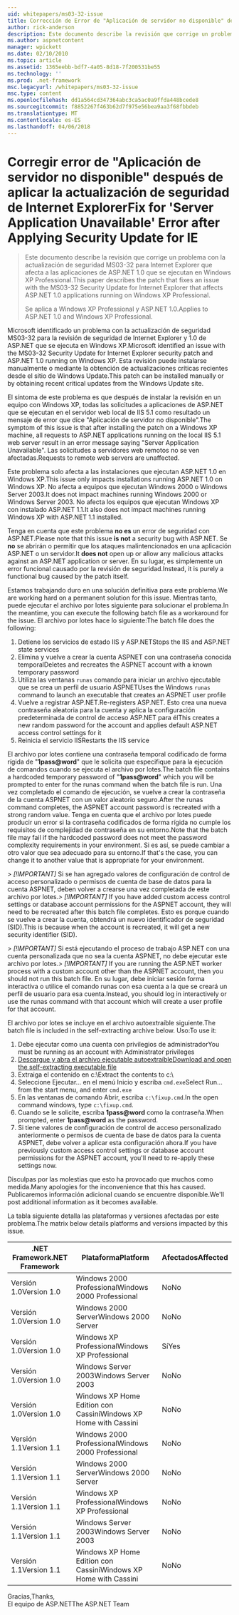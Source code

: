 ```yaml
---
uid: whitepapers/ms03-32-issue
title: Corrección de Error de "Aplicación de servidor no disponible" después de aplicar la actualización de seguridad de Internet Explorer | Documentos de Microsoft
author: rick-anderson
description: Este documento describe la revisión que corrige un problema con la actualización de seguridad MS03-32 para Internet Explorer que afecta a las aplicaciones de ASP.NET 1.0 que se ejecutan en Wi...
ms.author: aspnetcontent
manager: wpickett
ms.date: 02/10/2010
ms.topic: article
ms.assetid: 1365eebb-bdf7-4a05-8d18-7f200531be55
ms.technology: ''
ms.prod: .net-framework
msc.legacyurl: /whitepapers/ms03-32-issue
msc.type: content
ms.openlocfilehash: dd1a564cd347364abc3ca5ac0a9ffda448bcede8
ms.sourcegitcommit: f8852267f463b62d7f975e56bea9aa3f68fbbdeb
ms.translationtype: MT
ms.contentlocale: es-ES
ms.lasthandoff: 04/06/2018
---
```

<a name="fix-for-server-application-unavailable-error-after-applying-security-update-for-ie"></a><span data-ttu-id="3c759-103">Corregir error de "Aplicación de servidor no disponible" después de aplicar la actualización de seguridad de Internet Explorer</span><span class="sxs-lookup"><span data-stu-id="3c759-103">Fix for 'Server Application Unavailable' Error after Applying Security Update for IE</span></span>
====================
> <span data-ttu-id="3c759-104">Este documento describe la revisión que corrige un problema con la actualización de seguridad MS03-32 para Internet Explorer que afecta a las aplicaciones de ASP.NET 1.0 que se ejecutan en Windows XP Professional.</span><span class="sxs-lookup"><span data-stu-id="3c759-104">This paper describes the patch that fixes an issue with the MS03-32 Security Update for Internet Explorer that affects ASP.NET 1.0 applications running on Windows XP Professional.</span></span>
> 
> <span data-ttu-id="3c759-105">Se aplica a Windows XP Professional y ASP.NET 1.0.</span><span class="sxs-lookup"><span data-stu-id="3c759-105">Applies to ASP.NET 1.0 and Windows XP Professional.</span></span>


<span data-ttu-id="3c759-106">Microsoft identificado un problema con la actualización de seguridad MS03-32 para la revisión de seguridad de Internet Explorer y 1.0 de ASP.NET que se ejecuta en Windows XP.</span><span class="sxs-lookup"><span data-stu-id="3c759-106">Microsoft identified an issue with the MS03-32 Security Update for Internet Explorer security patch and ASP.NET 1.0 running on Windows XP.</span></span> <span data-ttu-id="3c759-107">Esta revisión puede instalarse manualmente o mediante la obtención de actualizaciones críticas recientes desde el sitio de Windows Update.</span><span class="sxs-lookup"><span data-stu-id="3c759-107">This patch can be installed manually or by obtaining recent critical updates from the Windows Update site.</span></span>

<span data-ttu-id="3c759-108">El síntoma de este problema es que después de instalar la revisión en un equipo con Windows XP, todas las solicitudes a aplicaciones de ASP.NET que se ejecutan en el servidor web local de IIS 5.1 como resultado un mensaje de error que dice "Aplicación de servidor no disponible".</span><span class="sxs-lookup"><span data-stu-id="3c759-108">The symptom of this issue is that after installing the patch on a Windows XP machine, all requests to ASP.NET applications running on the local IIS 5.1 web server result in an error message saying "Server Application Unavailable".</span></span> <span data-ttu-id="3c759-109">Las solicitudes a servidores web remotos no se ven afectadas.</span><span class="sxs-lookup"><span data-stu-id="3c759-109">Requests to remote web servers are unaffected.</span></span>

<span data-ttu-id="3c759-110">Este problema solo afecta a las instalaciones que ejecutan ASP.NET 1.0 en Windows XP.</span><span class="sxs-lookup"><span data-stu-id="3c759-110">This issue only impacts installations running ASP.NET 1.0 on Windows XP.</span></span> <span data-ttu-id="3c759-111">No afecta a equipos que ejecutan Windows 2000 o Windows Server 2003.</span><span class="sxs-lookup"><span data-stu-id="3c759-111">It does not impact machines running Windows 2000 or Windows Server 2003.</span></span> <span data-ttu-id="3c759-112">No afecta los equipos que ejecutan Windows XP con instalado ASP.NET 1.1.</span><span class="sxs-lookup"><span data-stu-id="3c759-112">It also does not impact machines running Windows XP with ASP.NET 1.1 installed.</span></span>

<span data-ttu-id="3c759-113">Tenga en cuenta que este problema **no es** un error de seguridad con ASP.NET.</span><span class="sxs-lookup"><span data-stu-id="3c759-113">Please note that this issue **is not** a security bug with ASP.NET.</span></span> <span data-ttu-id="3c759-114">Se **no** se abrirán o permitir que los ataques malintencionados en una aplicación ASP.NET o un servidor.</span><span class="sxs-lookup"><span data-stu-id="3c759-114">It **does not** open up or allow any malicious attacks against an ASP.NET application or server.</span></span> <span data-ttu-id="3c759-115">En su lugar, es simplemente un error funcional causado por la revisión de seguridad.</span><span class="sxs-lookup"><span data-stu-id="3c759-115">Instead, it is purely a functional bug caused by the patch itself.</span></span>

<span data-ttu-id="3c759-116">Estamos trabajando duro en una solución definitiva para este problema.</span><span class="sxs-lookup"><span data-stu-id="3c759-116">We are working hard on a permanent solution for this issue.</span></span> <span data-ttu-id="3c759-117">Mientras tanto, puede ejecutar el archivo por lotes siguiente para solucionar el problema.</span><span class="sxs-lookup"><span data-stu-id="3c759-117">In the meantime, you can execute the following batch file as a workaround for the issue.</span></span> <span data-ttu-id="3c759-118">El archivo por lotes hace lo siguiente:</span><span class="sxs-lookup"><span data-stu-id="3c759-118">The batch file does the following:</span></span>

1. <span data-ttu-id="3c759-119">Detiene los servicios de estado IIS y ASP.NET</span><span class="sxs-lookup"><span data-stu-id="3c759-119">Stops the IIS and ASP.NET state services</span></span>
2. <span data-ttu-id="3c759-120">Elimina y vuelve a crear la cuenta ASPNET con una contraseña conocida temporal</span><span class="sxs-lookup"><span data-stu-id="3c759-120">Deletes and recreates the ASPNET account with a known temporary password</span></span>
3. <span data-ttu-id="3c759-121">Utiliza las ventanas `runas` comando para iniciar un archivo ejecutable que se crea un perfil de usuario ASPNET</span><span class="sxs-lookup"><span data-stu-id="3c759-121">Uses the Windows `runas` command to launch an executable that creates an ASPNET user profile</span></span>
4. <span data-ttu-id="3c759-122">Vuelve a registrar ASP.NET.</span><span class="sxs-lookup"><span data-stu-id="3c759-122">Re-registers ASP.NET.</span></span> <span data-ttu-id="3c759-123">Esto crea una nueva contraseña aleatoria para la cuenta y aplica la configuración predeterminada de control de acceso ASP.NET para él</span><span class="sxs-lookup"><span data-stu-id="3c759-123">This creates a new random password for the account and applies default ASP.NET access control settings for it</span></span>
5. <span data-ttu-id="3c759-124">Reinicia el servicio IIS</span><span class="sxs-lookup"><span data-stu-id="3c759-124">Restarts the IIS service</span></span>

<span data-ttu-id="3c759-125">El archivo por lotes contiene una contraseña temporal codificado de forma rígida de "<strong>1pass@word</strong>" que le solicita que especifique para la ejecución de comandos cuando se ejecuta el archivo por lotes.</span><span class="sxs-lookup"><span data-stu-id="3c759-125">The batch file contains a hardcoded temporary password of "<strong>1pass@word</strong>" which you will be prompted to enter for the runas command when the batch file is run.</span></span> <span data-ttu-id="3c759-126">Una vez completado el comando de ejecución, se vuelve a crear la contraseña de la cuenta ASPNET con un valor aleatorio seguro.</span><span class="sxs-lookup"><span data-stu-id="3c759-126">After the runas command completes, the ASPNET account password is recreated with a strong random value.</span></span> <span data-ttu-id="3c759-127">Tenga en cuenta que el archivo por lotes puede producir un error si la contraseña codificados de forma rígida no cumple los requisitos de complejidad de contraseña en su entorno.</span><span class="sxs-lookup"><span data-stu-id="3c759-127">Note that the batch file may fail if the hardcoded password does not meet the password complexity requirements in your environment.</span></span> <span data-ttu-id="3c759-128">Si es así, se puede cambiar a otro valor que sea adecuado para su entorno.</span><span class="sxs-lookup"><span data-stu-id="3c759-128">If that's the case, you can change it to another value that is appropriate for your environment.</span></span>

<span data-ttu-id="3c759-129">*> [!IMPORTANT]* Si se han agregado valores de configuración de control de acceso personalizado o permisos de cuenta de base de datos para la cuenta ASPNET, deben volver a crearse una vez completada de este archivo por lotes.</span><span class="sxs-lookup"><span data-stu-id="3c759-129">*> [!IMPORTANT]* If you have added custom access control settings or database account permissions for the ASPNET account, they will need to be recreated after this batch file completes.</span></span> <span data-ttu-id="3c759-130">Esto es porque cuando se vuelve a crear la cuenta, obtendrá un nuevo identificador de seguridad (SID).</span><span class="sxs-lookup"><span data-stu-id="3c759-130">This is because when the account is recreated, it will get a new security identifier (SID).</span></span>

<span data-ttu-id="3c759-131">*> [!IMPORTANT]* Si está ejecutando el proceso de trabajo ASP.NET con una cuenta personalizada que no sea la cuenta ASPNET, no debe ejecutar este archivo por lotes.</span><span class="sxs-lookup"><span data-stu-id="3c759-131">*> [!IMPORTANT]* If you are running the ASP.NET worker process with a custom account other than the ASPNET account, then you should not run this batch file.</span></span> <span data-ttu-id="3c759-132">En su lugar, debe iniciar sesión forma interactiva o utilice el comando runas con esa cuenta a la que se creará un perfil de usuario para esa cuenta.</span><span class="sxs-lookup"><span data-stu-id="3c759-132">Instead, you should log in interactively or use the runas command with that account which will create a user profile for that account.</span></span>

<span data-ttu-id="3c759-133">El archivo por lotes se incluye en el archivo autoextraíble siguiente.</span><span class="sxs-lookup"><span data-stu-id="3c759-133">The batch file is included in the self-extracting archive below.</span></span> <span data-ttu-id="3c759-134">Uso:</span><span class="sxs-lookup"><span data-stu-id="3c759-134">To use it:</span></span>

1. <span data-ttu-id="3c759-135">Debe ejecutar como una cuenta con privilegios de administrador</span><span class="sxs-lookup"><span data-stu-id="3c759-135">You must be running as an account with Administrator privileges</span></span>
2. [<span data-ttu-id="3c759-136">Descargue y abra el archivo ejecutable autoextraíble</span><span class="sxs-lookup"><span data-stu-id="3c759-136">Download and open the self-extracting executable file</span></span>](ms03-32-issue/_static/fixup1.exe)
3. <span data-ttu-id="3c759-137">Extraiga el contenido en c:\\</span><span class="sxs-lookup"><span data-stu-id="3c759-137">Extract the contents to c:\\</span></span>
4. <span data-ttu-id="3c759-138">Seleccione Ejecutar... en el menú Inicio y escriba `cmd.exe`</span><span class="sxs-lookup"><span data-stu-id="3c759-138">Select Run... from the start menu, and enter `cmd.exe`</span></span>
5. <span data-ttu-id="3c759-139">En las ventanas de comando Abrir, escriba `c:\fixup.cmd`.</span><span class="sxs-lookup"><span data-stu-id="3c759-139">In the open command windows, type `c:\fixup.cmd`.</span></span>
6. <span data-ttu-id="3c759-140">Cuando se le solicite, escriba <strong>1pass@word</strong> como la contraseña.</span><span class="sxs-lookup"><span data-stu-id="3c759-140">When prompted, enter <strong>1pass@word</strong> as the password.</span></span>
7. <span data-ttu-id="3c759-141">Si tiene valores de configuración de control de acceso personalizado anteriormente o permisos de cuenta de base de datos para la cuenta ASPNET, debe volver a aplicar esta configuración ahora.</span><span class="sxs-lookup"><span data-stu-id="3c759-141">If you have previously custom access control settings or database account permissions for the ASPNET account, you'll need to re-apply these settings now.</span></span>

<span data-ttu-id="3c759-142">Disculpas por las molestias que esto ha provocado que muchos como medida.</span><span class="sxs-lookup"><span data-stu-id="3c759-142">Many apologies for the inconvenience that this has caused.</span></span> <span data-ttu-id="3c759-143">Publicaremos información adicional cuando se encuentre disponible.</span><span class="sxs-lookup"><span data-stu-id="3c759-143">We'll post additional information as it becomes available.</span></span>

<span data-ttu-id="3c759-144">La tabla siguiente detalla las plataformas y versiones afectadas por este problema.</span><span class="sxs-lookup"><span data-stu-id="3c759-144">The matrix below details platforms and versions impacted by this issue.</span></span>

| <span data-ttu-id="3c759-145">.NET Framework</span><span class="sxs-lookup"><span data-stu-id="3c759-145">.NET Framework</span></span> | <span data-ttu-id="3c759-146">Plataforma</span><span class="sxs-lookup"><span data-stu-id="3c759-146">Platform</span></span> | <span data-ttu-id="3c759-147">Afectados</span><span class="sxs-lookup"><span data-stu-id="3c759-147">Affected</span></span> |
| --- | --- | --- |
| <span data-ttu-id="3c759-148">Versión 1.0</span><span class="sxs-lookup"><span data-stu-id="3c759-148">Version 1.0</span></span> | <span data-ttu-id="3c759-149">Windows 2000 Professional</span><span class="sxs-lookup"><span data-stu-id="3c759-149">Windows 2000 Professional</span></span> | <span data-ttu-id="3c759-150">No</span><span class="sxs-lookup"><span data-stu-id="3c759-150">No</span></span> |
| <span data-ttu-id="3c759-151">Versión 1.0</span><span class="sxs-lookup"><span data-stu-id="3c759-151">Version 1.0</span></span> | <span data-ttu-id="3c759-152">Windows 2000 Server</span><span class="sxs-lookup"><span data-stu-id="3c759-152">Windows 2000 Server</span></span> | <span data-ttu-id="3c759-153">No</span><span class="sxs-lookup"><span data-stu-id="3c759-153">No</span></span> |
| <span data-ttu-id="3c759-154">Versión 1.0</span><span class="sxs-lookup"><span data-stu-id="3c759-154">Version 1.0</span></span> | <span data-ttu-id="3c759-155">Windows XP Professional</span><span class="sxs-lookup"><span data-stu-id="3c759-155">Windows XP Professional</span></span> | <span data-ttu-id="3c759-156">Sí</span><span class="sxs-lookup"><span data-stu-id="3c759-156">Yes</span></span> |
| <span data-ttu-id="3c759-157">Versión 1.0</span><span class="sxs-lookup"><span data-stu-id="3c759-157">Version 1.0</span></span> | <span data-ttu-id="3c759-158">Windows Server 2003</span><span class="sxs-lookup"><span data-stu-id="3c759-158">Windows Server 2003</span></span> | <span data-ttu-id="3c759-159">No</span><span class="sxs-lookup"><span data-stu-id="3c759-159">No</span></span> |
| <span data-ttu-id="3c759-160">Versión 1.0</span><span class="sxs-lookup"><span data-stu-id="3c759-160">Version 1.0</span></span> | <span data-ttu-id="3c759-161">Windows XP Home Edition con Cassini</span><span class="sxs-lookup"><span data-stu-id="3c759-161">Windows XP Home with Cassini</span></span> | <span data-ttu-id="3c759-162">No</span><span class="sxs-lookup"><span data-stu-id="3c759-162">No</span></span> |
| <span data-ttu-id="3c759-163">Versión 1.1</span><span class="sxs-lookup"><span data-stu-id="3c759-163">Version 1.1</span></span> | <span data-ttu-id="3c759-164">Windows 2000 Professional</span><span class="sxs-lookup"><span data-stu-id="3c759-164">Windows 2000 Professional</span></span> | <span data-ttu-id="3c759-165">No</span><span class="sxs-lookup"><span data-stu-id="3c759-165">No</span></span> |
| <span data-ttu-id="3c759-166">Versión 1.1</span><span class="sxs-lookup"><span data-stu-id="3c759-166">Version 1.1</span></span> | <span data-ttu-id="3c759-167">Windows 2000 Server</span><span class="sxs-lookup"><span data-stu-id="3c759-167">Windows 2000 Server</span></span> | <span data-ttu-id="3c759-168">No</span><span class="sxs-lookup"><span data-stu-id="3c759-168">No</span></span> |
| <span data-ttu-id="3c759-169">Versión 1.1</span><span class="sxs-lookup"><span data-stu-id="3c759-169">Version 1.1</span></span> | <span data-ttu-id="3c759-170">Windows XP Professional</span><span class="sxs-lookup"><span data-stu-id="3c759-170">Windows XP Professional</span></span> | <span data-ttu-id="3c759-171">No</span><span class="sxs-lookup"><span data-stu-id="3c759-171">No</span></span> |
| <span data-ttu-id="3c759-172">Versión 1.1</span><span class="sxs-lookup"><span data-stu-id="3c759-172">Version 1.1</span></span> | <span data-ttu-id="3c759-173">Windows Server 2003</span><span class="sxs-lookup"><span data-stu-id="3c759-173">Windows Server 2003</span></span> | <span data-ttu-id="3c759-174">No</span><span class="sxs-lookup"><span data-stu-id="3c759-174">No</span></span> |
| <span data-ttu-id="3c759-175">Versión 1.1</span><span class="sxs-lookup"><span data-stu-id="3c759-175">Version 1.1</span></span> | <span data-ttu-id="3c759-176">Windows XP Home Edition con Cassini</span><span class="sxs-lookup"><span data-stu-id="3c759-176">Windows XP Home with Cassini</span></span> | <span data-ttu-id="3c759-177">No</span><span class="sxs-lookup"><span data-stu-id="3c759-177">No</span></span> |

<span data-ttu-id="3c759-178">Gracias,</span><span class="sxs-lookup"><span data-stu-id="3c759-178">Thanks,</span></span>   
 <span data-ttu-id="3c759-179">El equipo de ASP.NET</span><span class="sxs-lookup"><span data-stu-id="3c759-179">The ASP.NET Team</span></span>
